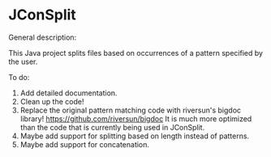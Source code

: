 # JConSplit

General description:

This Java project splits files based on occurrences of a pattern specified by the user.

To do:
1. Add detailed documentation.
2. Clean up the code!
3. Replace the original pattern matching code with riversun's bigdoc library! https://github.com/riversun/bigdoc It is much more optimized than the code that is currently being used in JConSplit.
4. Maybe add support for splitting based on length instead of patterns.
5. Maybe add support for concatenation.
